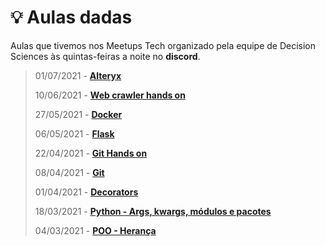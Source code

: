 # 💡 Aulas dadas

Aulas que tivemos nos Meetups Tech organizado pela equipe de Decision Sciences às quintas-feiras a noite no **discord**.

> 01/07/2021 - **[Alteryx](https://youtu.be/iTWwBRcsu2Q)**
>
> 10/06/2021 - **[Web crawler hands on](https://www.youtube.com/watch?v=muyPUKWpde4)**
>
> 27/05/2021 - **[Docker](https://youtu.be/ctymKdzl4_4)**
>
> 06/05/2021 - **[Flask](https://www.youtube.com/watch?v=wzWE99dFSYE&ab_channel=GustavoSuto)**
>
> 22/04/2021 - **[Git Hands on](https://www.youtube.com/watch?v=XsKzkhS3BxM&ab_channel=GustavoSuto)**
>
> 08/04/2021 - **[Git](https://www.youtube.com/watch?v=pnZIngh8HnI&ab_channel=GustavoSuto)**
>
> 01/04/2021 - **[Decorators](https://www.youtube.com/watch?v=dIa4Wf_wjvo&ab_channel=GustavoSuto)**
>
> 18/03/2021 - **[Python - Args, kwargs, módulos e pacotes](https://www.youtube.com/watch?v=E0ghhi_yYUc&ab_channel=GustavoSuto)**
>
> 04/03/2021 - **[POO - Herança](https://www.youtube.com/watch?v=BffZHK3mtJc&ab_channel=GustavoSuto)**
>